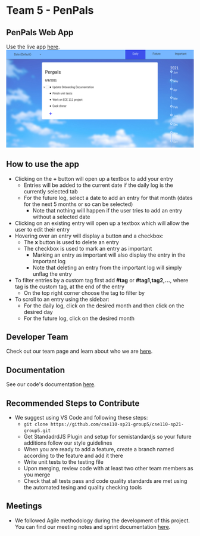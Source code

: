 # Team 5 - PenPals

## PenPals Web App
Use the live app [here](https://cse110-sp21-group5.github.io/cse110-sp21-group5/source/).
![Landing Page Screenshot](docs/media/landing_page_screenshot.png)

## How to use the app
- Clicking on the **+** button will open up a textbox to add your entry
  - Entries will be added to the current date if the daily log is the currently selected tab
  - For the future log, select a date to add an entry for that month (dates for the next 5 months or so can be selected)
    - Note that nothing will happen if the user tries to add an entry without a selected date 
- Clicking on an existing entry will open up a textbox which will allow the user to edit their entry
- Hovering over an entry will display a button and a checkbox:
   - The **x** button is used to delete an entry
   - The checkbox is used to mark an entry as important
     - Marking an entry as important will also display the entry in the important log
     - Note that deleting an entry from the important log will simply unflag the entry
 - To filter entries by a custom tag first add **#tag** or **#tag1,tag2,...**, where tag is the custom tag, at the end of the entry
    - On the top right corner choose the tag to filter by
 - To scroll to an entry using the sidebar:
    - For the daily log, click on the desired month and then click on the desired day 
    - For the future log, click on the desired month

## Developer Team
Check out our team page and learn about who we are [here](admin/team.md).

## Documentation
See our code's documentation [here](https://cse110-sp21-group5.github.io/cse110-sp21-group5/docs/global.html).

## Recommended Steps to Contribute
- We suggest using VS Code and following these steps:
  - `git clone https://github.com/cse110-sp21-group5/cse110-sp21-group5.git`
  - Get StandadrdJS Plugin and setup for semistandardjs so your future additions follow our style guidelines
  - When you are ready to add a feature, create a branch named according to the feature and add it there
  - Write unit tests to the testing file
  - Upon merging, review code with at least two other team members as you merge
  - Check that all tests pass and code quality standards are met using the automated tesing and quality checking tools

## Meetings
- We followed Agile methodology during the development of this project. You can find our meeting notes and sprint documentation [here](admin/meetings).
